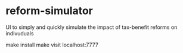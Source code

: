 # reform-simulator
UI to simply and quickly simulate the impact of tax-benefit reforms on indivuduals

make install
make
visit localhost:7777
